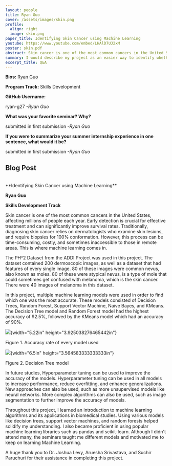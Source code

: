 ```yaml
---
layout: people
title: Ryan Guo
cover: /assets/images/skin.png
profile:
  align: right
  image: skin.png
paper_title: Identifying Skin Cancer using Machine Learning
youtube: https://www.youtube.com/embed/LHAlD7UJ2xM
poster: skin.pdf
abstract: Skin cancer is one of the most common cancers in the United States. Early detection of skin cancer can drastically improve mortality rates. However, traditional methods are time consuming and relatively painful. Artificial Intelligence and Machine learning play a big role in early skin cancer detection. I used data from the PH^2 Database, part of the Automatic Computer-Based Diagnosis System for Dermoscopy Images Project, which contained features and traits of 160 moles and 40 melanomas.I made multiple machine learning models to see which one would have the highest accuracy rate. The models I created were Decision Trees, Random Forest, Support Vector Machine, Naive Bayes, and KMeans. All the models performed well, with the decision trees, random forest and Kmeans having the highest accuracy rate of 92.5%, 92.5%, and 90% respectively. Further work includes increasing the accuracy rate by tweaking models and implementing hyperparameters. 
summary: I would describe my project as an easier way to identify whether you have skin cancer or not. My work uses basic machine learning algorithms with high accuracy rates to determine whether a person has skin cancer or not based off of features of the person's skin.
excerpt_title: Q&A
---
```

**Bios:** [Ryan Guo](https://jlevy44.github.io/editai_internship/people/HS_Ryan_Guo)

**Program Track:** Skills Development

**GitHub Username:**  

ryan-g27
*-Ryan Guo*


**What was your favorite seminar? Why?**  

submitted in first submission
*-Ryan Guo*


**If you were to summarize your summer internship experience in one sentence, what would it be?**  

submitted in first submission
*-Ryan Guo*

<h2>Blog Post</h2>
<br>
**Identifying Skin Cancer using Machine Learning**

**Ryan Guo**

**Skills Development Track**

Skin cancer is one of the most common cancers in the United States,
affecting millions of people each year. Early detection is crucial for
effective treatment and can significantly improve survival rates.
Traditionally, diagnosing skin cancer relies on dermatologists who
examine skin lesions, and require biopsies for 100% conformation.
However, this process can be time-consuming, costly, and sometimes
inaccessible to those in remote areas. This is where machine learning
comes in.

The PH\^2 Dataset from the ADDI Project was used in this project. The
dataset contained 200 dermoscopic images, as well as a dataset that had
features of every single image. 80 of these images were common nevus,
also known as moles. 80 of these were atypical nevus, is a type of mole
that could sometimes get confused with melanoma, which is the skin
cancer. There were 40 images of melanoma in this dataset.

In this project, multiple machine learning models were used in order to
find which one was the most accurate. These models consisted of Decision
Trees, Random Forest, Support Vector Machine, Naïve Bayes, and KMeans.
The Decision Tree model and Random Forest model had the highest accuracy
of 92.5%, followed by the KMeans model which had an accuracy of 90%.

![](media/image1.png){width="5.22in" height="3.925038276465442in"}

Figure 1. Accuracy rate of every model used

![](media/image2.png){width="6.5in" height="3.564583333333333in"}

Figure 2. Decision Tree model

In future studies, Hyperparameter tuning can be used to improve the
accuracy of the models. Hyperparameter tuning can be used in all models
to increase performance, reduce overfitting, and enhance
generalizations. New approaches can also be used, such as more
unsupervised models like neural networks. More complex algorithms can
also be used, such as image segmentation to further improve the accuracy
of models.

Throughout this project, I learned an introduction to machine learning
algorithms and its applications in biomedical studies. Using various
models like decision trees, support vector machines, and random forests
helped solidify my understanding. I also became proficient in using
popular machine learning libraries such as pandas and scikit-learn.
Although I didn't attend many, the seminars taught me different models
and motivated me to keep on learning Machine Learning.

A huge thank you to Dr. Joshua Levy, Aruesha Srivastava, and Suchir
Paruchuri for their assistance in completing this project.
